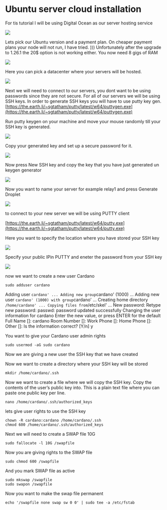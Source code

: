 # Ubuntu server cloud installation

For tis tutorial I will be using Digital Ocean as our server hosting service

![](../.gitbook/assets/image%20%283%29.png)

Lets pick our Ubuntu version and a payment plan. On cheaper payment plans your node will not run, I have tried. \)\)\) Unfortunately after the upgrade to 1.26.1 the 20$ option is not working either. You now need 8 gigs of RAM

![](../.gitbook/assets/image%20%284%29.png)

    
  
Here you can pick a datacenter where your servers will be hosted.

![](../.gitbook/assets/server%20%281%29.jpg)

Next we will need to connect to our servers, you dont want to be using passwords since they are not secure. For all of our servers we will be using SSH keys. In order to generate SSH keys you will have to use putty key gen. [https://the.earth.li/~sgtatham/putty/latest/w64/puttygen.exe](https://the.earth.li/~sgtatham/putty/latest/w64/puttygen.exe)

Run putty keygen on your machine and move your mouse randomly till your SSH key is generated.

![](../.gitbook/assets/image%20%2812%29.png)

Copy your generated key and set up a secure password for it.

![](../.gitbook/assets/image%20%287%29.png)

Now press New SSH key and copy the key that you have just generated un keygen generator

![](../.gitbook/assets/image%20%2813%29.png)

Now you want to name your server for example relay1 and press Generate Droplet

![](../.gitbook/assets/image%20%2814%29.png)

to connect to your new server we will be using PUTTY client

[https://the.earth.li/~sgtatham/putty/latest/w64/putty.exe](https://the.earth.li/~sgtatham/putty/latest/w64/putty.exe)

Here you want to specify the location where you have stored your SSH key

![](../.gitbook/assets/image%20%2818%29.png)

Specify your public IPin PUTTY and eneter the password from your SSH key

![](../.gitbook/assets/image%20%2820%29.png)

now we want to create a new user Cardano

```text
sudo adduser cardano
```

Adding user `cardano' ... Adding new group`cardano' \(1000\) ... Adding new user `cardano' (1000) with group`cardano' ... Creating home directory `/home/cardano' ... Copying files from`/etc/skel' ... New password: Retype new password: passwd: password updated successfully Changing the user information for cardano Enter the new value, or press ENTER for the default Full Name \[\]: cardano Room Number \[\]: Work Phone \[\]: Home Phone \[\]: Other \[\]: Is the information correct? \[Y/n\] y  
  
You want to give your Cardano user admin rights

```text
sudo usermod -aG sudo cardano
```

Now we are giving a new user the SSH key that we have created

Now we want to create a directory where your SSH key will be stored

```text
mkdir /home/cardano/.ssh
```

Now we want to create a file where we will copy the SSH key. Copy the contents of the user’s public key into. This is a plain text file where you can paste one public key per line.

```text
nano /home/cardano/.ssh/authorized_keys
```

lets give user rights to use the SSH key

```text
chown -R cardano:cardano /home/cardano/.ssh
chmod 600 /home/cardano/.ssh/authorized_keys
```

Next we will need to create a SWAP file 10G

```text
sudo fallocate -l 10G /swapfile
```

Now you are giving rights to the SWAP file

```text
sudo chmod 600 /swapfile
```

And you mark SWAP file as active

```text
sudo mkswap /swapfile
sudo swapon /swapfile
```

Now you want to make the swap file permanent

```text
echo '/swapfile none swap sw 0 0' | sudo tee -a /etc/fstab
```

